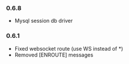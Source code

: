 ### 0.6.8
- Mysql session db driver

### 0.6.1
- Fixed websocket route (use WS instead of *)
- Removed [ENROUTE] messages
